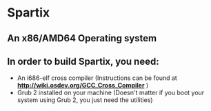 # Spartix
## An x86/AMD64 Operating system

## In order to build Spartix, you need:

- An i686-elf cross compiler (Instructions can be found at __http://wiki.osdev.org/GCC_Cross_Compiler__ )
- Grub 2 installed on your machine (Doesn't matter if you boot your system using Grub 2, you just need the utilities)

